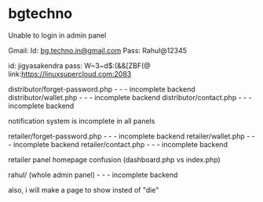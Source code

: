# bgtechno

Unable to login in admin panel



Gmail:
Id: bg.techno.in@gmail.com
Pass: Rahul@12345




id: jigyasakendra
pass: W~3~d$:(&&[ZBF(@
link:https://linuxsupercloud.com:2083


distributor/forget-password.php  - - -  incomplete backend
distributor/wallet.php  - - -  incomplete backend
distributor/contact.php  - - -  incomplete backend

notification system is incomplete in all panels

retailer/forget-password.php  - - -  incomplete backend
retailer/wallet.php  - - -  incomplete backend
retailer/contact.php  - - -  incomplete backend

retailer panel homepage confusion (dashboard.php vs index.php)

rahul/   (whole admin panel)  - - -  incomplete backend








also, i will make a page to show insted of "die"
